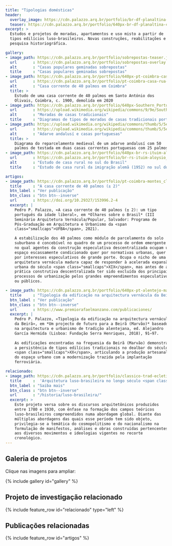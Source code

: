 ```yaml
---
title: "Tipologias domésticas"
header:
  overlay_image: https://cdn.palazzo.arq.br/portfolio/br-df-planaltina-casazul-pp-3018-crop.jpg
  teaser: https://cdn.palazzo.arq.br/portfolio/640px-br-df-planaltina-casazul-pp-3018-crop.jpg
excerpt: >
  Estudos e projetos de moradas, apartamentos e uso misto a partir de
  tipos edilícios luso-brasileiros. Novas construções, reabilitações e
  pesquisa historiográfica.

gallery:
- image_path: https://cdn.palazzo.arq.br/portfolio/sobrepostas-teaser.jpg
  url       : https://cdn.palazzo.arq.br/portfolio/sobrepostas-overlay.jpg
  alt       : "Casas populares geminadas sobrepostas"
  title     : "Casas populares geminadas sobrepostas"
- image_path: https://cdn.palazzo.arq.br/portfolio/640px-pt-coimbra-casa-rua-luis-gonzaga-demolida.jpg
  url       : https://cdn.palazzo.arq.br/portfolio/pt-coimbra-casa-rua-luis-gonzaga-demolida.jpg
  alt       : "Casa corrente de 40 palmos em Coimbra"
  title: >
    Estudo de uma casa corrente de 40 palmos em Santo António dos
    Olivais, Coimbra, c. 1900, demolida em 2020
- image_path: https://cdn.palazzo.arq.br/portfolio/640px-Southern_Portuguese_cell_houses.jpg
  url       : https://upload.wikimedia.org/wikipedia/commons/9/9e/Southern_Portuguese_cell_houses.png
  alt       : "Moradas de casas tradicionais"
  title     : "Diagramas de tipos de moradas de casas tradicionais portuguesas"
- image_path: https://upload.wikimedia.org/wikipedia/commons/thumb/5/5e/Reparcelamento_de_lotes_portugueses.jpg/640px-Reparcelamento_de_lotes_portugueses.jpg
  url       : https://upload.wikimedia.org/wikipedia/commons/thumb/5/5e/Reparcelamento_de_lotes_portugueses.jpg/2560px-Reparcelamento_de_lotes_portugueses.jpg
  alt       : "Adarve andalusí e casas portuguesas"
  title: >
    Diagrama do reparcelamento medieval de um adarve andalusí com 50
    palmos de testada em duas casas correntes portuguesas com 25 palmos.
- image_path: https://cdn.palazzo.arq.br/portfolio/640px-br-rs-ituim-aloysio_gehlen-fachada_se.jpg
  url       : https://cdn.palazzo.arq.br/portfolio/br-rs-ituim-aloysio_gehlen-fachada_se.jpg
  alt       : "Estudo de casa rural no sul do Brasil"
  title     : "Estudo de casa rural da imigração alemã (1952) no sul do Brasil"

artigos:
- image_path: https://cdn.palazzo.arq.br/portfolio/pt-coimbra-montes_claros-200615-pp-5531-crop-scaled-teaser.jpg
  title     : "A casa corrente de 40 palmos (± 2)"
  btn_label : "Ver publicação"
  btn_class : "btn btn--inverse"
  url       : https://doi.org/10.29327/153996.2-4
  excerpt: |
    Pedro P. Palazzo, «A casa corrente de 40 palmos (± 2): um tipo
    português da idade liberal», em *Olhares sobre o Brasil* (III
    Seminário Arquitetura Vernácula/Popular, Salvador: Programa de
    Pós-Graduação em Arquitetura e Urbanismo da <span
    class="smallcaps">UFBA</span>, 2021).

    A estabilização dos 40 palmos como módulo de parcelamento do solo
    suburbano é concebível no quadro de um processo de ordem emergente
    no qual agentes da construção especulativa descentralizada ocupam um
    espaço escassamente condicionado quer por normativas urbanas, quer
    por interesses especulativos de grande porte. Ocupa o nicho de uma
    arquitetura vernácula madura capaz de responder à acelerada expansão
    urbana do século <span class="smallcaps">XIX</span>, mas antes de a
    prática construtiva descentralizada ter sido excluída dos principais
    processos de urbanização pelos grandes empreendimentos especulativos
    ou públicos.

- image_path: https://cdn.palazzo.arq.br/portfolio/640px-pt-alentejo-marvao_beira-casario-180718-pp-6850.jpg
  title     : "Tipologia da edificação na arquitectura vernácula da Beirã"
  btn_label : "Ver publicação"
  btn_class : "btn btn--inverse"
  url       : https://www.premiorafaelmanzano.com/publicaciones/
  excerpt: |
    Pedro P. Palazzo, «Tipologia da edificação na arquitectura vernácula
    da Beirã», em *Um projecto de futuro para a Beirã (Marvão)* baseado
    na arquitectura e urbanismo de tradição alentejana, ed. Alejandro
    García Hermida (Lisboa: Fundação Serra Henriques, 2018), 91–97.
    
    As edificações encontradas na freguesia da Beirã (Marvão) demonstram
    a persistência de tipos edilícios tradicionais no dealbar do século
    <span class="smallcaps">XX</span>, articulando a produção artesanal
    do espaço urbano com a modernização trazida pela implantação
    ferroviária.

relacionado:
- image_path: https://cdn.palazzo.arq.br/portfolio/classico-trad-ecletico-teaser.jpg
  title     :  'Arquitetura luso-brasileira no longo século <span class="smallcaps">XIX</span>'
  btn_label : "Saiba mais"
  btn_class : "btn btn--inverse"
  url       : "/historia/luso-brasileira/"
  excerpt: >
    Este projeto versa sobre os discursos arquitetônicos produzidos
    entre 1780 e 1930, com ênfase na formação dos campos teóricos
    luso-brasileiros compreendidos numa abordagem global. Diante das
    múltiplas abordagens das quais esse período tem sido objeto,
    privilegia-se a temática do cosmopolitismo e do nacionalismo na
    formulação de manifestos, análises e obras construídas pertencentes
    aos diversos movimentos e ideologias vigentes no recorte
    cronológico.
---
```


## Galeria de projetos ##

Clique nas imagens para ampliar:

{% include gallery id="gallery" %}

## Projeto de investigação relacionado ##

{% include feature_row id="relacionado" type="left" %}

## Publicações relacionadas ##

<div class="full">
  {% include feature_row id="artigos" %}
</div>

